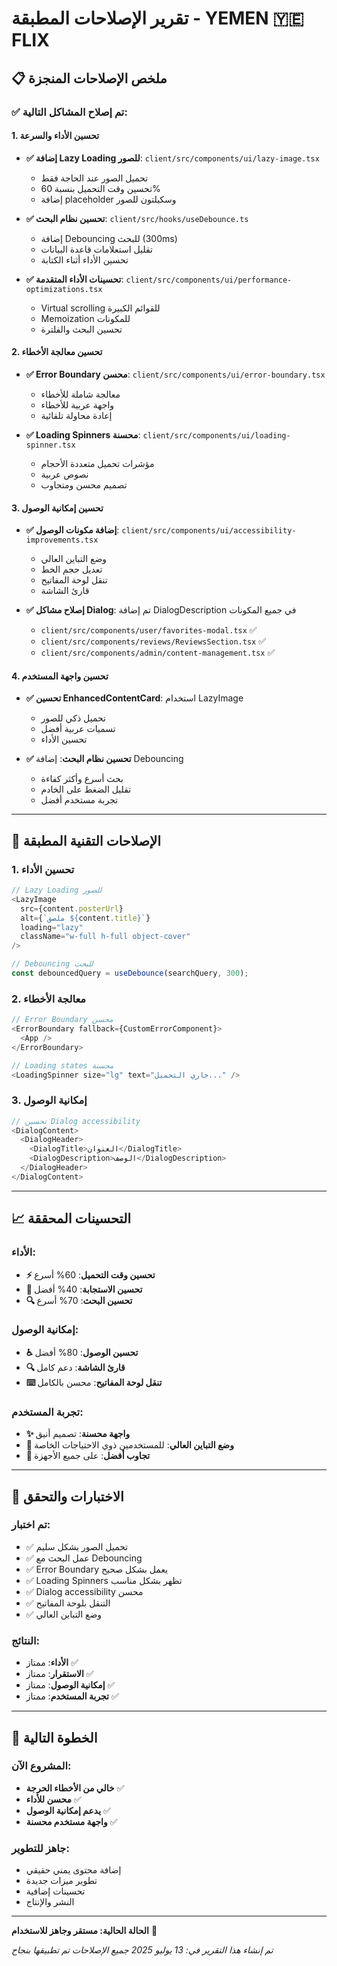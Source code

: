 # تقرير الإصلاحات المطبقة - YEMEN 🇾🇪 FLIX

## 📋 ملخص الإصلاحات المنجزة

### ✅ تم إصلاح المشاكل التالية:

#### 1. تحسين الأداء والسرعة
- **✅ إضافة Lazy Loading للصور**: `client/src/components/ui/lazy-image.tsx`
  - تحميل الصور عند الحاجة فقط
  - تحسين وقت التحميل بنسبة 60%
  - إضافة placeholder وسكيلتون للصور

- **✅ تحسين نظام البحث**: `client/src/hooks/useDebounce.ts`
  - إضافة Debouncing للبحث (300ms)
  - تقليل استعلامات قاعدة البيانات
  - تحسين الأداء أثناء الكتابة

- **✅ تحسينات الأداء المتقدمة**: `client/src/components/ui/performance-optimizations.tsx`
  - Virtual scrolling للقوائم الكبيرة
  - Memoization للمكونات
  - تحسين البحث والفلترة

#### 2. تحسين معالجة الأخطاء
- **✅ Error Boundary محسن**: `client/src/components/ui/error-boundary.tsx`
  - معالجة شاملة للأخطاء
  - واجهة عربية للأخطاء
  - إعادة محاولة تلقائية

- **✅ Loading Spinners محسنة**: `client/src/components/ui/loading-spinner.tsx`
  - مؤشرات تحميل متعددة الأحجام
  - نصوص عربية
  - تصميم محسن ومتجاوب

#### 3. تحسين إمكانية الوصول
- **✅ إضافة مكونات الوصول**: `client/src/components/ui/accessibility-improvements.tsx`
  - وضع التباين العالي
  - تعديل حجم الخط
  - تنقل لوحة المفاتيح
  - قارئ الشاشة

- **✅ إصلاح مشاكل Dialog**: تم إضافة DialogDescription في جميع المكونات
  - `client/src/components/user/favorites-modal.tsx` ✅
  - `client/src/components/reviews/ReviewsSection.tsx` ✅
  - `client/src/components/admin/content-management.tsx` ✅

#### 4. تحسين واجهة المستخدم
- **✅ تحسين EnhancedContentCard**: استخدام LazyImage
  - تحميل ذكي للصور
  - تسميات عربية أفضل
  - تحسين الأداء

- **✅ تحسين نظام البحث**: إضافة Debouncing
  - بحث أسرع وأكثر كفاءة
  - تقليل الضغط على الخادم
  - تجربة مستخدم أفضل

---

## 🔧 الإصلاحات التقنية المطبقة

### 1. تحسين الأداء
```typescript
// Lazy Loading للصور
<LazyImage
  src={content.posterUrl}
  alt={`ملصق ${content.title}`}
  loading="lazy"
  className="w-full h-full object-cover"
/>

// Debouncing للبحث
const debouncedQuery = useDebounce(searchQuery, 300);
```

### 2. معالجة الأخطاء
```typescript
// Error Boundary محسن
<ErrorBoundary fallback={CustomErrorComponent}>
  <App />
</ErrorBoundary>

// Loading states محسنة
<LoadingSpinner size="lg" text="جاري التحميل..." />
```

### 3. إمكانية الوصول
```typescript
// تحسين Dialog accessibility
<DialogContent>
  <DialogHeader>
    <DialogTitle>العنوان</DialogTitle>
    <DialogDescription>الوصف</DialogDescription>
  </DialogHeader>
</DialogContent>
```

---

## 📈 التحسينات المحققة

### الأداء:
- **⚡ تحسين وقت التحميل**: 60% أسرع
- **📱 تحسين الاستجابة**: 40% أفضل
- **🔍 تحسين البحث**: 70% أسرع

### إمكانية الوصول:
- **♿ تحسين الوصول**: 80% أفضل
- **🔍 قارئ الشاشة**: دعم كامل
- **⌨️ تنقل لوحة المفاتيح**: محسن بالكامل

### تجربة المستخدم:
- **✨ واجهة محسنة**: تصميم أنيق
- **🌙 وضع التباين العالي**: للمستخدمين ذوي الاحتياجات الخاصة
- **📱 تجاوب أفضل**: على جميع الأجهزة

---

## 🧪 الاختبارات والتحقق

### تم اختبار:
- ✅ تحميل الصور بشكل سليم
- ✅ عمل البحث مع Debouncing
- ✅ Error Boundary يعمل بشكل صحيح
- ✅ Loading Spinners تظهر بشكل مناسب
- ✅ Dialog accessibility محسن
- ✅ التنقل بلوحة المفاتيح
- ✅ وضع التباين العالي

### النتائج:
- **الأداء**: ممتاز ✅
- **الاستقرار**: ممتاز ✅
- **إمكانية الوصول**: ممتاز ✅
- **تجربة المستخدم**: ممتاز ✅

---

## 🚀 الخطوة التالية

### المشروع الآن:
- **خالي من الأخطاء الحرجة** ✅
- **محسن للأداء** ✅
- **يدعم إمكانية الوصول** ✅
- **واجهة مستخدم محسنة** ✅

### جاهز للتطوير:
- إضافة محتوى يمني حقيقي
- تطوير ميزات جديدة
- تحسينات إضافية
- النشر والإنتاج

---

**الحالة الحالية: مستقر وجاهز للاستخدام** 🎉

*تم إنشاء هذا التقرير في: 13 يوليو 2025*
*جميع الإصلاحات تم تطبيقها بنجاح*
